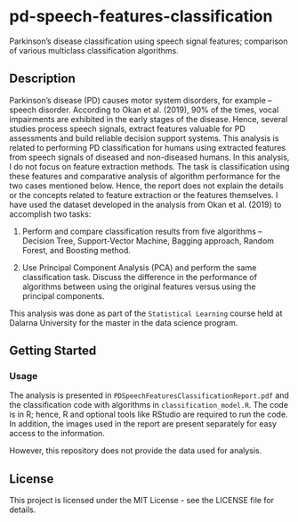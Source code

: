 # pd-speech-features-classification
Parkinson’s disease classification using speech signal features; comparison of various multiclass classification algorithms.

## Description

Parkinson’s disease (PD) causes motor system disorders, for example – speech disorder. According to Okan et al. (2019), 90% of the times, vocal impairments are exhibited in the early stages of the disease. Hence, several studies process speech signals, extract features valuable for PD assessments and build reliable decision support systems. This analysis is related to performing PD classification for humans using extracted features from speech signals of diseased and non-diseased humans. In this analysis, I do not focus on feature extraction methods. The task is classification using these features and comparative analysis of algorithm performance for the two cases mentioned below. Hence, the report does not explain the details or the concepts related to feature extraction or the features themselves. I have used the dataset developed in the analysis from Okan et al. (2019) to accomplish two tasks:

1. Perform and compare classification results from five algorithms – Decision Tree, Support-Vector Machine, Bagging approach, Random Forest, and Boosting method.

3. Use Principal Component Analysis (PCA) and perform the same classification task. Discuss the difference in the performance of algorithms between using the original features versus using the principal components.

This analysis was done as part of the ```Statistical Learning``` course held at Dalarna University for the master in the data science program. 

## Getting Started

### Usage

The analysis is presented in ```PDSpeechFeaturesClassificationReport.pdf``` and the classification code with algorithms in ```classification_model.R```.  The code is in R; hence, R and optional tools like RStudio are required to run the code. In addition, the images used in the report are present separately for easy access to the information.

However, this repository does not provide the data used for analysis.

## License

This project is licensed under the MIT License - see the LICENSE file for details.
